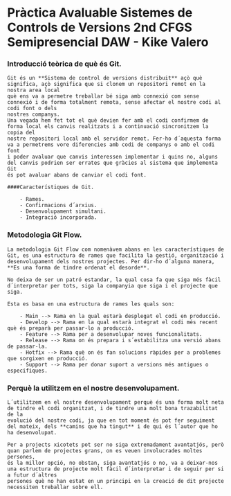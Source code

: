 # Pràctica Avaluable Sistemes de Controls de Versions 2nd CFGS Semipresencial DAW - Kike Valero

### Introducció teòrica de què és Git.

    Git és un **Sistema de control de versions distribuit** açò què significa, açò significa que si clonem un repositori remot en la nostra area local
    què ens va a permetre treballar bé siga amb connexió com sense connexió i de forma totalment remota, sense afectar el nostre codi al codi font o dels 
    nostres companys.
    Una vegada hem fet tot el què devien fer amb el codi confirmem de forma local els canvis realitzats i a continuació sincronitzem la copia del 
    nostre repositori local amb el servidor remot. Fer-ho d´aquesta forma va a permetrems vore diferencies amb codi de companys o amb el codi font
    i poder avaluar que canvis interessen implementar i quins no, alguns del canvis podrien ser errates que gràcies al sistema que implementa Git 
    és pot avaluar abans de canviar el codi font.

    ####Característiques de Git.

        - Rames.
        - Confirmacions d´arxius.
        - Desenvolupament simultani.
        - Integració incorporada. 

### Metodologia Git Flow.

    La metodologia Git Flow com nomenàvem abans en les característiques de Git, es una estructura de rames que facilita la gestió, organització i 
    desenvolupament dels nostres projectes. Per dir-ho d´alguna manera, **Es una forma de tindre ordenat el desorde**. 

    No deixa de ser un patró estandar, la qual cosa fa que siga més fàcil d´interpretar per tots, siga la companyia que siga i el projecte que siga.
    
    Esta es basa en una estructura de rames les quals son: 

        - Main --> Rama en la qual estarà desplegat el codi en producció.
        - Develop --> Rama en la qual estarà integrat el codi més recent què és preparà per passar-lo a producció.
        - Feature --> Rama per a desenvolupar noves funcionalitats.
        - Release --> Rama on és prepara i s´estabilitza una versió abans de passar-la.
        - Hotfix --> Rama què on és fan solucions ràpides per a problemes que sorgixen en producció.
        - Support --> Rama per donar suport a versions més antigues o especifiques.

### Perquè la utilitzem en el nostre desenvolupament.

    L´utilitzem en el nostre desenvolupament perquè és una forma molt neta de tindre el codi organitzat, i de tindre una molt bona trazabilitat de la 
    evolució del nostre codi, ja que en tot moment és pot fer seguiment del mateix, dels **camins que ha tingut** i de qui és l´autor que ho ha desenvolupat. 
    
    Per a projects xicotets pot ser no siga extremadament avantatjós, però quan parlem de projectes grans, on es veuen involucrades moltes persones, 
    és la millor opció, no obstan, siga avantatjós o no, va a deixar-nos una estructura de projecte molt fàcil d´interpretar i de seguir per si a futur d´altres 
    persones què no han estat en un principi en la creació de dit projecte necessiten treballar sobre ell.

    






